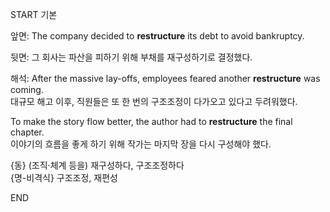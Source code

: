 START
기본

앞면:
The company decided to **restructure** its debt to avoid bankruptcy.

뒷면:
그 회사는 파산을 피하기 위해 부채를 재구성하기로 결정했다.

해석:
After the massive lay-offs, employees feared another **restructure** was coming.  
대규모 해고 이후, 직원들은 또 한 번의 구조조정이 다가오고 있다고 두려워했다.

To make the story flow better, the author had to **restructure** the final chapter.  
이야기의 흐름을 좋게 하기 위해 작가는 마지막 장을 다시 구성해야 했다.

{동} (조직·체계 등을) 재구성하다, 구조조정하다  
{명-비격식} 구조조정, 재편성
<!--ID: 1746271863374-->
END